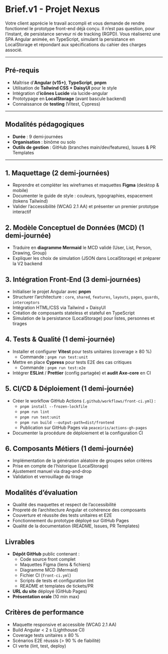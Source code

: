 # Brief.v1 - Projet Nexus

Votre client apprécie le travail accompli et vous demande de rendre fonctionnel le prototype front-end déjà conçu. Il n’est pas question, pour l’instant, de persistance serveur ni de tracking (RGPD). Vous réaliserez une SPA Angular animée, en TypeScript, simulant la persistance en LocalStorage et répondant aux spécifications du cahier des charges associé.

---

## Pré-requis

* Maîtrise d’**Angular (v15+)**, **TypeScript**, **pnpm**
* Utilisation de **Tailwind CSS + DaisyUI** pour le style
* Intégration d’**icônes Lucide** via lucide-angular
* Prototypage en **LocalStorage** (avant bascule backend)
* Connaissance de **testing** (Vitest, Cypress)

---

## Modalités pédagogiques

* **Durée** : 9 demi‑journées
* **Organisation** : binôme ou solo
* **Outils de gestion** : GitHub (branches main/dev/features), Issues & PR Templates

---

## 1. Maquettage (2 demi‑journées)

* Reprendre et compléter les wireframes et maquettes **Figma** (desktop & mobile)
* Documenter le guide de style : couleurs, typographies, espacement (tokens Tailwind)
* Valider l’accessibilité (WCAG 2.1 AA) et présenter un premier prototype interactif

## 2. Modèle Conceptuel de Données (MCD) (1 demi‑journée)

* Traduire en **diagramme Mermaid** le MCD validé (User, List, Person, Drawing, Group)
* Expliquer les choix de simulation (JSON dans LocalStorage) et préparer la V2 backend

## 3. Intégration Front-End (3 demi‑journées)

* Initialiser le projet Angular avec **pnpm**
* Structurer l’architecture : `core`, `shared`, `features`, `layouts`, `pages`, `guards`, `interceptors`
* Intégration HTML/CSS via Tailwind + DaisyUI
* Création de composants stateless et stateful en TypeScript
* Simulation de la persistance (LocalStorage) pour listes, personnes et tirages

## 4. Tests & Qualité (1 demi‑journée)

* Installer et configurer **Vitest** pour tests unitaires (coverage ≥ 80 %)
  * Commande : `pnpm run test:unit`
* Mettre en place **Cypress** pour tests E2E des cas critiques
  * Commande : `pnpm run test:e2e`
* Intégrer **ESLint** / **Prettier** (config partagée) et **audit Axe-core** en CI

## 5. CI/CD & Déploiement (1 demi‑journée)

* Créer le workflow GitHub Actions (`.github/workflows/front-ci.yml`) :
  * `pnpm install --frozen-lockfile`
  * `pnpm run lint`
  * `pnpm run test:unit`
  * `pnpm run build --output-path=dist/frontend`
  * Publication sur GitHub Pages via `peaceiris/actions-gh-pages`
* Documenter la procédure de déploiement et la configuration CI

## 6. Composants Métiers (1 demi‑journée)

* Implémentation de la génération aléatoire de groupes selon critères
* Prise en compte de l’historique (LocalStorage)
* Ajustement manuel via drag-and-drop
* Validation et verrouillage du tirage

## Modalités d’évaluation

* Qualité des maquettes et respect de l’accessibilité
* Propreté de l’architecture Angular et cohérence des composants
* Couverture et réussite des tests unitaires et E2E
* Fonctionnement du prototype déployé sur GitHub Pages
* Qualité de la documentation (README, Issues, PR Templates)

## Livrables

* **Dépôt GitHub** public contenant :
  * Code source front complet
  * Maquettes Figma (liens & fichiers)
  * Diagramme MCD (Mermaid)
  * Fichier CI (`front-ci.yml`)
  * Scripts de tests et configuration lint
  * README et templates de tickets/PR
* **URL du site** déployé (GitHub Pages)
* **Présentation orale** (10 min max)

## Critères de performance

* Maquette responsive et accessible (WCAG 2.1 AA)
* Build Angular < 2 s (Lighthouse CI)
* Coverage tests unitaires ≥ 80 %
* Scénarios E2E réussis (> 90 % de fiabilité)
* CI verte (lint, test, deploy)

